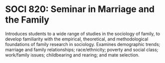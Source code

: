 # SOCI 820: Seminar in Marriage and the Family

Introduces students to a wide range of studies in the sociology of family, to develop familiarity with the empirical, theoretical, and methodological foundations of family research in sociology. Examines demographic trends; marriage and family relationships; race/ethnicity; poverty and social class; work/family issues; childbearing and rearing; and mate selection.